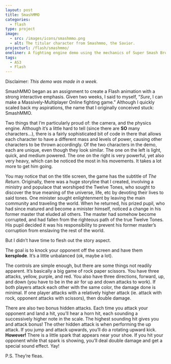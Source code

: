 ```yaml
---
layout: post
title: SmashMMO
categories:
  - flash
type: project
image:
  - src: /images/icons/smashmmo.png
  - alt: The titular character from Smashmmo, the Savior.
projecturl: /flash/smashmmo/
oneliner: A fighting engine demo using the mechanics of Super Smash Bros. as the base inspiration.
tags:
  - AS3
  - Flash
---
```


Disclaimer: *This demo was made in a week.*

SmashMMO began as an assignment to create a Flash animation with a
strong interactive emphasis. Given two weeks, I said to myself, “*Sure*,
I can make a Massively-Multiplayer Online fighting game.” Although I
quickly scaled back my aspirations, the name that I originally conceived
stuck: SmashMMO.

Two things that I’m particularly proud of: the camera, and the physics
engine. Although it’s a little hard to tell (since there are **SO** many
characters…), there is a fairly sophisticated bit of code in there that
allows each character to have a different mass and levels of power,
causing other characters to be thrown accordingly. Of the two characters
in the demo, each are unique, even though they look similar. The one on
the left is light, quick, and medium powered. The one on the right is
very powerful, yet also very heavy, which can be noticed the most in his
movements. It takes a lot more to get him going.

You may notice that on the title screen, the game has the subtitle of
*The Return*. Originally, there was a huge storyline that I created,
involving a ministry and populace that worshiped the Twelve Tones, who
sought to discover the true meaning of the universe, life, etc by
devoting their lives to said tones. One minister sought enlightenment by
leaving the main community and traveling the world. When he returned,
his prized pupil, who had since matured and become a minister himself,
noticed a change in his former master that eluded all others. The master
had somehow become corrupted, and had fallen from the righteous path of
the true Twelve Tones. His pupil decided it was his responsibility to
prevent his former master’s corruption from enslaving the rest of the
world.

But I didn’t have time to flesh out the story aspect.

The goal is to knock your opponent off the screen and have them
**kersplode**. It’s a little unbalanced (ok, maybe a lot).

The controls are simple enough, but there are some things not readily
apparent. It’s basically a big game of rock paper scissors. You have
three attacks, yellow, purple, and red. You also have three directions,
forward, up, and down (you have to be in the air for up and down attacks
to work). If both players attack each other with the same color, the
damage done is minimal. If one player attacks with a relatively higher
attack (ie. attack with rock, opponent attacks with scissors), then
double damage.

There are also two bonus hidden attacks. Each time you attack your
opponent and land a hit, you’ll hear a horn hit, each sounding a
successively higher note in the scale. The highest sounding hit gives
you and attack bonus! The other hidden attack is when performing the up
attack. If you jump and attack upwards, you’ll do a rotating upward
kick. **However!** There is a little spark that appears near your shoe.
If you hit your opponent while that spark is showing, you’ll deal double
damage and get a special sound effect. Yay!

P.S. They’re fleas.
